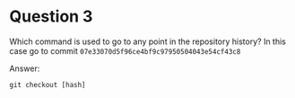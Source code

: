 # Question 3

Which command is used to go to any point in the repository history? In this case go to commit `07e33070d5f96ce4bf9c97950504043e54cf43c8`

Answer:

```
git checkout [hash]
```
